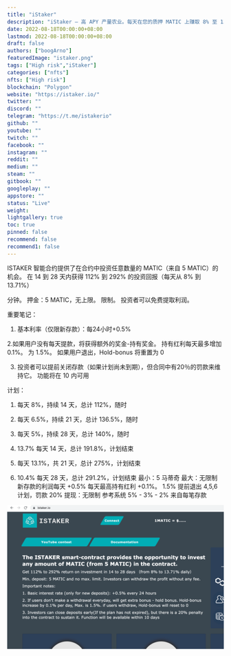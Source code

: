 ```yaml
---
title: "iStaker"
description: "iStaker — 高 APY 产量农业。每天在您的质押 MATIC 上赚取 8% 至 13.71% 的收益"
date: 2022-08-18T00:00:00+08:00
lastmod: 2022-08-18T00:00:00+08:00
draft: false
authors: ["boogArno"]
featuredImage: "istaker.png"
tags: ["High risk","iStaker"]
categories: ["nfts"]
nfts: ["High risk"]
blockchain: "Polygon"
website: "https://istaker.io/"
twitter: ""
discord: ""
telegram: "https://t.me/istakerio"
github: ""
youtube: ""
twitch: ""
facebook: ""
instagram: ""
reddit: ""
medium: ""
steam: ""
gitbook: ""
googleplay: ""
appstore: ""
status: "Live"
weight: 
lightgallery: true
toc: true
pinned: false
recommend: false
recommend1: false
---
```

ISTAKER 智能合约提供了在合约中投资任意数量的 MATIC（来自 5 MATIC）的机会。
在 14 到 28 天内获得 112% 到 292% 的投资回报（每天从 8% 到 13.71%）

分钟。 押金：5 MATIC，无上限。 限制。 投资者可以免费提取利润。

重要笔记：

1. 基本利率（仅限新存款）：每24小时+0.5%

2.如果用户没有每天提款，将获得额外的奖金-持有奖金。 持有红利每天最多增加 0.1%。 为 1.5%。 如果用户退出，Hold-bonus 将重置为 0

3. 投资者可以提前关闭存款（如果计划尚未到期），但合同中有20％的罚款来维持它。 功能将在 10 内可用

计划：

1. 每天 8%，持续 14 天，总计 112%，随时

2. 每天 6.5%，持续 21 天，总计 136.5%，随时

3. 每天 5%，持续 28 天，总计 140%，随时

4. 13.7% 每天 14 天，总计 191.8%，计划结束

5. 每天 13.1%，共 21 天，总计 275%，计划结束

6. 10.4% 每天 28 天，总计 291.2%，计划结束
    最小：5 马蒂奇
    最大：无限制
    新存款的利润每天 +0.5%
    每天最高持有红利 +0.1%。 1.5%
    提前退出 4,5,6 计划，罚款 20%
    提现：无限制
    参考系统 5% - 3% - 2% 来自每笔存款

![istakerio-dapp-high-risk-matic-image1_8e17b392c316a4e07809b12b49a79dae](istakerio-dapp-high-risk-matic-image1_8e17b392c316a4e07809b12b49a79dae.png)
